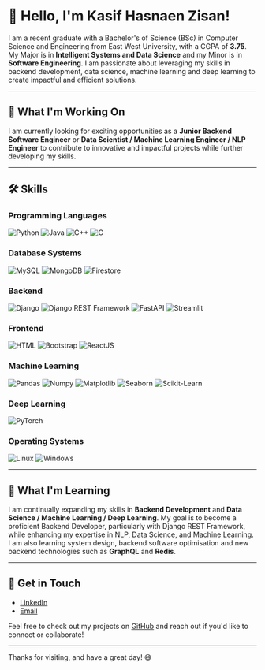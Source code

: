 # 👋 Hello, I'm Kasif Hasnaen Zisan!

I am a recent graduate with a Bachelor's of Science (BSc) in Computer Science and Engineering from East West University, with a CGPA of **3.75**. My Major is in **Intelligent Systems and Data Science** and my Minor is in **Software Engineering**. I am passionate about leveraging my skills in backend development, data science, machine learning and deep learning to create impactful and efficient solutions.

---

## 🔭 What I'm Working On
I am currently looking for exciting opportunities as a **Junior Backend Software Engineer** or **Data Scientist / Machine Learning Engineer / NLP Engineer** to contribute to innovative and impactful projects while further developing my skills.

---

## 🛠 Skills

### Programming Languages
<p>
  <img src="https://img.shields.io/badge/Python-3776AB?style=for-the-badge&logo=python&logoColor=white" alt="Python"/>
  <img src="https://img.shields.io/badge/Java-007396?style=for-the-badge&logo=java&logoColor=white" alt="Java"/>
  <img src="https://img.shields.io/badge/C++-00599C?style=for-the-badge&logo=c%2B%2B&logoColor=white" alt="C++"/>
  <img src="https://img.shields.io/badge/C-A8B9CC?style=for-the-badge&logo=c&logoColor=white" alt="C"/>
</p>

### Database Systems
<p>
  <img src="https://img.shields.io/badge/MySQL-4479A1?style=for-the-badge&logo=mysql&logoColor=white" alt="MySQL"/>
  <img src="https://img.shields.io/badge/MongoDB-47A248?style=for-the-badge&logo=mongodb&logoColor=white" alt="MongoDB"/>
  <img src="https://img.shields.io/badge/Firestore-FFCA28?style=for-the-badge&logo=firebase&logoColor=black" alt="Firestore"/>
</p>

### Backend
<p>
  <img src="https://img.shields.io/badge/Django-092E20?style=for-the-badge&logo=django&logoColor=white" alt="Django"/>
  <img src="https://img.shields.io/badge/Django%20REST-092E20?style=for-the-badge&logo=django&logoColor=white" alt="Django REST Framework"/>
  <img src="https://img.shields.io/badge/FastAPI-009688?style=for-the-badge&logo=fastapi&logoColor=white" alt="FastAPI"/>
  <img src="https://img.shields.io/badge/Streamlit-FF4B4B?style=for-the-badge&logo=streamlit&logoColor=white" alt="Streamlit"/>
</p>

### Frontend
<p>
  <img src="https://img.shields.io/badge/HTML5-E34F26?style=for-the-badge&logo=html5&logoColor=white" alt="HTML"/>
  <img src="https://img.shields.io/badge/Bootstrap-563D7C?style=for-the-badge&logo=bootstrap&logoColor=white" alt="Bootstrap"/>
  <img src="https://img.shields.io/badge/React-61DAFB?style=for-the-badge&logo=react&logoColor=black" alt="ReactJS"/>
</p>

### Machine Learning
<p>
  <img src="https://img.shields.io/badge/Pandas-150458?style=for-the-badge&logo=pandas&logoColor=white" alt="Pandas"/>
  <img src="https://img.shields.io/badge/Numpy-013243?style=for-the-badge&logo=numpy&logoColor=white" alt="Numpy"/>
  <img src="https://img.shields.io/badge/Matplotlib-11557C?style=for-the-badge&logo=plotly&logoColor=white" alt="Matplotlib"/>
  <img src="https://img.shields.io/badge/Seaborn-3776AB?style=for-the-badge&logo=python&logoColor=white" alt="Seaborn"/>
  <img src="https://img.shields.io/badge/Scikit--Learn-F7931E?style=for-the-badge&logo=scikit-learn&logoColor=white" alt="Scikit-Learn"/>
</p>

### Deep Learning
<p>
  <img src="https://img.shields.io/badge/PyTorch-EE4C2C?style=for-the-badge&logo=pytorch&logoColor=white" alt="PyTorch"/>
</p>

### Operating Systems
<p>
  <img src="https://img.shields.io/badge/Linux-FCC624?style=for-the-badge&logo=linux&logoColor=black" alt="Linux"/>
  <img src="https://img.shields.io/badge/Windows-0078D6?style=for-the-badge&logo=windows&logoColor=white" alt="Windows"/>
</p>

---

## 🌱 What I'm Learning
I am continually expanding my skills in **Backend Development** and **Data Science / Machine Learning / Deep Learning**. My goal is to become a proficient Backend Developer, particularly with Django REST Framework, while enhancing my expertise in NLP, Data Science, and Machine Learning. I am also learning system design, backend software optimisation and new backend technologies such as **GraphQL** and **Redis**.

---

## 💼 Get in Touch
- [LinkedIn](https://www.linkedin.com/in/kasif-zisan/)
- [Email](mailto:zisan.kasifl@gmail.com)

Feel free to check out my projects on [GitHub](https://github.com/kasif-zisan) and reach out if you'd like to connect or collaborate!

---

Thanks for visiting, and have a great day! 😄
